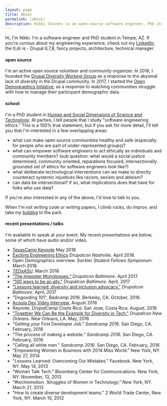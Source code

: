 ```yaml
---
layout: page
title: About
permalink: /about/
description: Nikki Stevens is an open-source software engineer, PhD student, software engineering ethics researcher.  She is available for consulting and public speaking.
---
```


Hi, I'm Nikki.  I'm a software engineer and PhD student in Tempe, AZ.  If you're curious about my engineering experience, check out my [LinkedIn][]; the tl;dr is - Drupal 6,7,8, fancy projects, architecture, technical manager.

#### open source
I'm an active open source volunteer and community organizer. In 2016, I founded the <a href="http://drupaldiversity.com">Drupal Diversity Working Group</a> as a response to the abysmal lack of diversity in the Drupal community. In 2017, I started the <a href="https://github.com/drnikki/open-demographics">Open Demographics Initiative</a>, as a response to watching communities struggle with how to manage their participant demographic data.   

#### school
I'm a PhD student in <a href="https://sfis.asu.edu/hsd-welcome">Human and Social Dimensions of Science and Technology</a>. At parties, I tell people that I study "software engineering ethics."  This is a 100% true statement, but if you ask for more detail, I'll tell you that I'm interested in a few overlapping areas:
- what can make open source communities healthy and safe (especially for people who are part of under-represented groups)?
- what can empower software engineers to act ethically as individuals and community members? (sub question: what would a social justice determined, community oriented, reparations focused, intersectionally grounded set of ethics for software engineers look like?)
- what deliberate technological interventions can we make to directly counteract systemic injustices like racism, sexism and ableism?
- can data be intersectional?  if so, what implications does that have for folks who use data?

If you're also interested in any of the above, I'd love to talk to you.

When I'm not writing code or writing papers, I climb rocks, do improv, and take my [bulldog][] to the park.

#### recent presentations / talks
I'm available to speak at your event.  My recent presentations are below, some of which have audio and/or video.
- <a href="https://www.youtube.com/embed/vtfCOgmA7lc">TexasCamp Keynote</a> May 2018
- <a href="https://events.drupal.org/nashville2018/sessions/exciting-ethical-engineering">Exciting Engineering Ethics</a> _Drupalcon Nashville_. April 2018.
- Open Demographics overview. _Sackler Student Fellows Symposium_. March 2018.
- <a href="https://www.youtube.com/watch?v=3P97-uiYWXU&list=PLsRNoUx8w3rMjnddlkIXeySLOHfqFxDLy">_TEDxASU_</a>.  March 2018
- <a href="https://events.drupal.org/baltimore2017/sessions/imposter-monologues-part-ii">“The Imposter Monologues.”</a> _Drupalcon Baltimore_. April 2017.
- <a href="https://events.drupal.org/baltimore2017/sessions/100-ways-you-can-be-ally">“100 ways to be an ally.”</a> _Drupalcon Baltimore_. April, 2017
- <a href="https://events.drupal.org/baltimore2017/sessions/year-diversity-initiatives">“Lessons learned: diversity and inclusion advocacy.”</a> _Drupalcon Baltimore_. April, 2017
- "Dogooding 101", _Badcamp 2016_. Berkeley, CA. October, 2016.
- <a href="https://dev.acquia.com/podcast/241-nothing-about-us-without-us-diversity-web-nikki-stevens
">Acquia Dev Video Interview</a>, August 2016
-  Keynote, _DrupalCamp Costa Rica_. San Jose, Costa Rica. August, 2016
- <a href="https://events.drupal.org/neworleans2016/sessions/together-we-can-make-drupal-example-diversity-tech
">"Together We Can Be the Example for Diversity in Tech."</a> _Drupalcon New Orleans_. New Orleans, LA. May, 2016
- "Getting your First Developer Job." _Sandcamp 2016_. San Diego, CA. February, 2016
- "The process of making a website." _Sandcamp 2016_. San Diego, CA. February, 2016
- "Calling all white men." _Sandcamp 2016_. San Diego, CA. February, 2016
- “Empowering Women in Business with 2014 Miss World.” New York, NY. May 27, 2014
- "Lessons Learned: Overcoming Our Mistakes." Facebook. New York, NY. May 14, 2013
- “Women Talk Tech.” Bloomberg Center for Communications. New York, NY. November, 13, 2013
- “#techinmotion. Struggles of Women in Technology.” New York, NY. March 21, 2013
- “How to create diverse development teams.” 2 World Trade Center, New York, NY. March 10, 2012

[LinkedIn]: https://www.linkedin.com/in/nikkistevens
[bulldog]: http://instagram.com/poodlethebulldog
